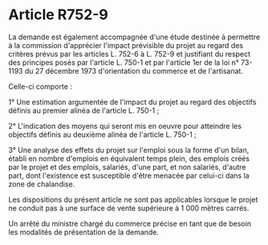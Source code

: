 # Article R752-9

La demande est également accompagnée d'une étude destinée à permettre à la commission d'apprécier l'impact prévisible du projet au regard des critères prévus par les articles L. 752-6 à L. 752-9 et justifiant du respect des principes posés par l'article L. 750-1 et par l'article 1er de la loi n° 73-1193 du 27 décembre 1973 d'orientation du commerce et de l'artisanat.

Celle-ci comporte :

1° Une estimation argumentée de l'impact du projet au regard des objectifs définis au premier alinéa de l'article L. 750-1 ;

2° L'indication des moyens qui seront mis en oeuvre pour atteindre les objectifs définis au deuxième alinéa de l'article L. 750-1 ;

3° Une analyse des effets du projet sur l'emploi sous la forme d'un bilan, établi en nombre d'emplois en équivalent temps plein, des emplois créés par le projet et des emplois, salariés, d'une part, et non salariés, d'autre part, dont l'existence est susceptible d'être menacée par celui-ci dans la zone de chalandise.

Les dispositions du présent article ne sont pas applicables lorsque le projet ne conduit pas à une surface de vente supérieure à 1 000 mètres carrés.

Un arrêté du ministre chargé du commerce précise en tant que de besoin les modalités de présentation de la demande.
